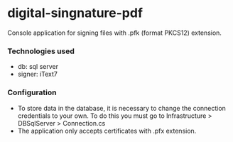 # digital-singnature-pdf
Console application for signing files with .pfk (format PKCS12) extension.

### Technologies used
- db: sql server
- signer: iText7

### Configuration
- To store data in the database, it is necessary to change the connection credentials to your own. To do this you must go to Infrastructure > DBSqlServer > Connection.cs
- The application only accepts certificates with .pfx extension.

